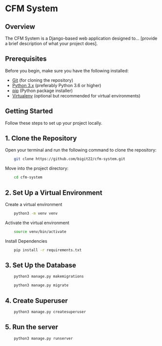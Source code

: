 # CFM System

## Overview

The CFM System is a Django-based web application designed to... [provide a brief description of what your project does].

## Prerequisites

Before you begin, make sure you have the following installed:

- [Git](https://git-scm.com/) (for cloning the repository)
- [Python 3.x](https://www.python.org/downloads/) (preferably Python 3.6 or higher)
- [pip](https://pip.pypa.io/en/stable/) (Python package installer)
- [Virtualenv](https://virtualenv.pypa.io/en/latest/) (optional but recommended for virtual environments)

## Getting Started

Follow these steps to set up your project locally.

## 1. Clone the Repository

Open your terminal and run the following command to clone the repository:

```bash
    git clone https://github.com/bigit22/cfm-system.git
```
Move into the project directory:

```bash
    cd cfm-system
```

## 2. Set Up a Virtual Environment

Create a virtual environment
```bash
    python3 -m venv venv
```

Activate the virtual environment

```bash
    source venv/bin/activate
```

Install Dependencies

```bash
    pip install -r requirements.txt
```

## 3. Set Up the Database

```bash
    python3 manage.py makemigrations
```

```bash
    python3 manage.py migrate
```

## 4. Create Superuser

```bash
    python3 manage.py createsuperuser
```

## 5. Run the server

```bash
    python3 manage.py runserver
```
